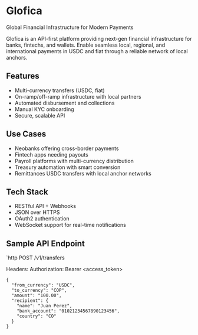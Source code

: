 # Glofica

Global Financial Infrastructure for Modern Payments

Glofica is an API-first platform providing next-gen financial infrastructure for banks, fintechs, and wallets. Enable seamless local, regional, and international payments in USDC and fiat through a reliable network of local anchors.

## Features

- Multi-currency transfers (USDC, fiat)
- On-ramp/off-ramp infrastructure with local partners
- Automated disbursement and collections
- Manual KYC onboarding
- Secure, scalable API

## Use Cases

- Neobanks offering cross-border payments
- Fintech apps needing payouts
- Payroll platforms with multi-currency distribution
- Treasury automation with smart conversion
- Remittances USDC transfers with local anchor networks

## Tech Stack

- RESTful API + Webhooks
- JSON over HTTPS
- OAuth2 authentication
- WebSocket support for real-time notifications

## Sample API Endpoint

`http
POST /v1/transfers

Headers:
Authorization: Bearer <access_token>

````
{
  "from_currency": "USDC",
  "to_currency": "COP",
  "amount": "100.00",
  "recipient": {
    "name": "Juan Perez",
    "bank_account": "01021234567890123456",
    "country": "CO"
  }
}
````
